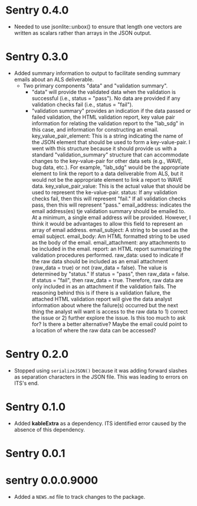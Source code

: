 # Sentry 0.4.0

* Needed to use jsonlite::unbox() to ensure that length one vectors are written as scalars rather than arrays in the JSON output.

# Sentry 0.3.0

* Added summary information to output to facilitate sending summary emails about an ALS deliverable.
    + Two primary components "data" and "validation summary".
        + "data" will provide the validated data when the validation is successful (i.e., status = "pass"). No data are provided if any validation checks fail (i.e., status = "fail").
        + "validation summary" provides an indication if the data passed or failed validation, the HTML validation report, key value pair information for relating the validation report to the "lab_sdg" in this case, and information for constructing an email.
key_value_pair_element: This is a string indicating the name of the JSON element that should be used to form a key-value-pair. I went with this structure because it should provide us with a standard "validation_summary" structure that can accommodate changes to the key-value-pair for other data sets (e.g., WAVE, bug data, etc.). For example, "lab_sdg" would be the appropriate element to link the report to a data deliverable from ALS, but it would not be the appropriate element to link a report to WAVE data.
key_value_pair_value: This is the actual value that should be used to represent the ke-value-pair.
status: If any validation checks fail, then this will represent "fail." If all validation checks pass, then this will represent "pass."
email_address: indicates the email address(es) tje validation summary should be emailed to. At a minimum, a single email address will be provided. However, I think it would be advantages to allow this field to represent an array of email address.
email_subject: A string to be used as the email subject.
email_body: Am HTML formatted string to be used as the body of the email.
email_attachment: any attachments to be included in the email.
report: an HTML report summarizing the validation procedures performed.
raw_data: used to indicate if the raw data should be included as an email attachment (raw_data = true) or not (raw_data = false). The value is determined by "status." If status = "pass", then raw_data = false.  If status = "fail", then raw_data = true.  Therefore, raw data are only included in as an attachment if the validation fails. The reasoning behind this is if there is a validation failure, the attached HTML validation report will give the data analyst information about where the failure(s) occurred but the next thing the analyst will want is access to the raw data to 1) correct the issue or 2) further explore the issue. 
Is this too much to ask for? 
Is there a better alternative? Maybe the email could point to a location of where the raw data can be accessed?

# Sentry 0.2.0

* Stopped using `serializeJSON()` because it was adding forward slashes as separation characters in the JSON file. This was leading to errors on ITS's end.

# Sentry 0.1.0

* Added __kableExtra__ as a dependency. ITS identified error caused by the absence of this dependency.

# Sentry 0.0.1

# sentry 0.0.0.9000

* Added a `NEWS.md` file to track changes to the package.
